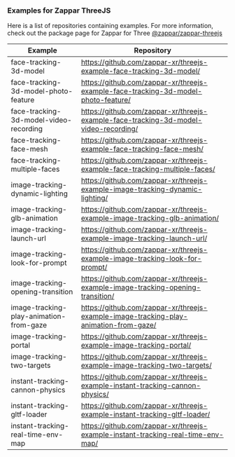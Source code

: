 ### Examples for Zappar ThreeJS

Here is a list of repositories containing examples. For more information, check out the package page for Zappar for Three [@zappar/zappar-threejs](https://www.npmjs.com/package/@zappar/zappar-threejs)


| Example      | Repository |
| ----------- | ----------- |
| face-tracking-3d-model | https://github.com/zappar-xr/threejs-example-face-tracking-3d-model/ |
| face-tracking-3d-model-photo-feature | https://github.com/zappar-xr/threejs-example-face-tracking-3d-model-photo-feature/ |
| face-tracking-3d-model-video-recording | https://github.com/zappar-xr/threejs-example-face-tracking-3d-model-video-recording/ |
| face-tracking-face-mesh | https://github.com/zappar-xr/threejs-example-face-tracking-face-mesh/ |
| face-tracking-multiple-faces | https://github.com/zappar-xr/threejs-example-face-tracking-multiple-faces/ |
| image-tracking-dynamic-lighting | https://github.com/zappar-xr/threejs-example-image-tracking-dynamic-lighting/ |
| image-tracking-glb-animation | https://github.com/zappar-xr/threejs-example-image-tracking-glb-animation/ |
| image-tracking-launch-url | https://github.com/zappar-xr/threejs-example-image-tracking-launch-url/ |
| image-tracking-look-for-prompt | https://github.com/zappar-xr/threejs-example-image-tracking-look-for-prompt/ |
| image-tracking-opening-transition | https://github.com/zappar-xr/threejs-example-image-tracking-opening-transition/ |
| image-tracking-play-animation-from-gaze | https://github.com/zappar-xr/threejs-example-image-tracking-play-animation-from-gaze/ |
| image-tracking-portal | https://github.com/zappar-xr/threejs-example-image-tracking-portal/ |
| image-tracking-two-targets | https://github.com/zappar-xr/threejs-example-image-tracking-two-targets/ |
| instant-tracking-cannon-physics | https://github.com/zappar-xr/threejs-example-instant-tracking-cannon-physics/ |
| instant-tracking-gltf-loader | https://github.com/zappar-xr/threejs-example-instant-tracking-gltf-loader/ |
| instant-tracking-real-time-env-map | https://github.com/zappar-xr/threejs-example-instant-tracking-real-time-env-map/ |
